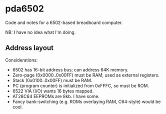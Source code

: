 pda6502
=======

Code and notes for a 6502-based breadboard computer.

NB: I have no idea what I'm doing.


Address layout
--------------

Considerations:

* 6502 has 16-bit address bus; can address 64K memory.
* Zero-page (0x0000..0x00FF) must be RAM, used as external registers.
* Stack (0x0100..0x00FF) must be RAM.
* PC (program counter) is initialized from 0xFFFC, so must be ROM.
* 6522 VIA (I/O) wants 16 bytes mapped.
* AT28C64 EEPROMs are 8kb. I have some.
* Fancy bank-switching (e.g. ROMs overlaying RAM, C64-style) would be cool.
